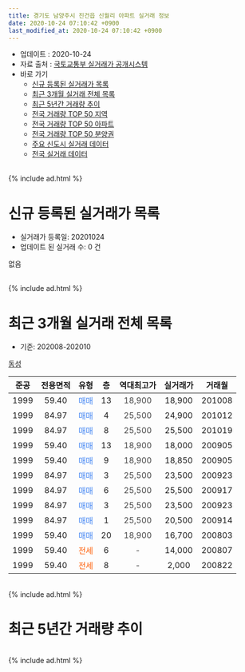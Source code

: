 ```yaml
---
title: 경기도 남양주시 진건읍 신월리 아파트 실거래 정보
date: 2020-10-24 07:10:42 +0900
last_modified_at: 2020-10-24 07:10:42 +0900
---
```


* 업데이트 : 2020-10-24
* 자료 출처 : [국토교통부 실거래가 공개시스템](http://rt.molit.go.kr)
* 바로 가기
    * [신규 등록된 실거래가 목록](#신규-등록된-실거래가-목록)
    * [최근 3개월 실거래 전체 목록](#최근-3개월-실거래-전체-목록)
    * [최근 5년간 거래량 추이](#최근-5년간-거래량-추이)
    * [전국 거래량 TOP 50 지역](https://inasie.github.io/apt-trade-info/최근-3개월-전국에서-가장-거래가-많이-발생한-지역)
    * [전국 거래량 TOP 50 아파트](https://inasie.github.io/apt-trade-info/최근-3개월-전국에서-가장-거래가-많이-발생한-아파트)
    * [전국 거래량 TOP 50 분양권](https://inasie.github.io/apt-trade-info/최근-3개월-전국에서-가장-거래가-많이-발생한-분양권)
    * [주요 신도시 실거래 데이터](https://inasie.github.io/apt-trade-info/주요-신도시)
    * [전국 실거래 데이터](https://inasie.github.io/apt-trade-info/전국)
<br>
{% include ad.html %}
<br>

# 신규 등록된 실거래가 목록
* 실거래가 등록일: 20201024
* 업데이트 된 실거래 수: 0 건

없음

<br>
{% include ad.html %}
<br>

# 최근 3개월 실거래 전체 목록
* 기준: 202008-202010


[동성](https://search.naver.com/search.naver?query=%EA%B2%BD%EA%B8%B0%EB%8F%84+%EB%82%A8%EC%96%91%EC%A3%BC%EC%8B%9C+%EC%A7%84%EA%B1%B4%EC%9D%8D+%EC%8B%A0%EC%9B%94%EB%A6%AC+%EB%8F%99%EC%84%B1)

|준공|전용면적|유형|층|역대최고가|실거래가|거래월|
|:---:|:---:|:---:|:---:|:---:|:---:|:---:|
|1999|59.40|<span style="color:#4285f3">매매</span>|13|<span style="color:#444444">18,900</span>|18,900|201008|
|1999|84.97|<span style="color:#4285f3">매매</span>|4|<span style="color:#444444">25,500</span>|24,900|201012|
|1999|84.97|<span style="color:#4285f3">매매</span>|8|<span style="color:#444444">25,500</span>|25,500|201019|
|1999|59.40|<span style="color:#4285f3">매매</span>|13|<span style="color:#444444">18,900</span>|18,000|200905|
|1999|59.40|<span style="color:#4285f3">매매</span>|9|<span style="color:#444444">18,900</span>|18,850|200905|
|1999|84.97|<span style="color:#4285f3">매매</span>|3|<span style="color:#444444">25,500</span>|23,500|200923|
|1999|84.97|<span style="color:#4285f3">매매</span>|6|<span style="color:#444444">25,500</span>|25,500|200917|
|1999|84.97|<span style="color:#4285f3">매매</span>|3|<span style="color:#444444">25,500</span>|23,500|200923|
|1999|84.97|<span style="color:#4285f3">매매</span>|1|<span style="color:#444444">25,500</span>|20,500|200914|
|1999|59.40|<span style="color:#4285f3">매매</span>|20|<span style="color:#444444">18,900</span>|16,700|200803|
|1999|59.40|<span style="color:#ff5a00">전세</span>|6|<span style="color:#444444">-</span>|14,000|200807|
|1999|59.40|<span style="color:#ff5a00">전세</span>|8|<span style="color:#444444">-</span>|2,000|200822|


<br>
{% include ad.html %}
<br>

# 최근 5년간 거래량 추이


<div style="width:100%;">
    <canvas id="deal_progress" height="200"></canvas>
</div>

<script>
new Chart(document.getElementById("deal_progress"), {
    type: 'line',
    data: {
        labels: ['201510','201511','201512','201601','201602','201603','201604','201605','201606','201607','201608','201609','201610','201611','201612','201701','201702','201703','201704','201705','201706','201707','201708','201709','201710','201711','201712','201801','201802','201803','201804','201805','201806','201807','201808','201809','201810','201811','201812','201901','201902','201903','201904','201905','201906','201907','201908','201909','201910','201911','201912','202001','202002','202003','202004','202005','202006','202007','202008','202009','202010'],
        datasets: [{
            label: '매매',
            pointRadius: 1,
            data: [1, 2, 1, 0, 0, 0, 1, 0, 1, 0, 2, 2, 2, 2, 0, 1, 2, 0, 0, 1, 1, 0, 0, 0, 1, 0, 0, 1, 1, 0, 0, 0, 1, 1, 1, 1, 0, 1, 0, 0, 3, 1, 1, 0, 0, 0, 0, 0, 0, 0, 0, 0, 0, 1, 1, 2, 14, 5, 1, 6, 3],
            borderColor: "rgba(255, 201, 14, 1)",
            backgroundColor: "rgba(255, 201, 14, 0.5)",
            fill: false,
            lineTension: 0
        },{
            label: '전월세',
            pointRadius: 1,
            data: [0, 1, 1, 0, 0, 2, 0, 1, 2, 3, 1, 2, 3, 1, 0, 0, 2, 1, 2, 0, 0, 2, 1, 0, 1, 1, 1, 1, 0, 1, 0, 1, 1, 0, 2, 1, 1, 0, 0, 0, 0, 0, 1, 0, 0, 1, 0, 0, 2, 1, 0, 0, 0, 0, 0, 0, 0, 0, 2, 0, 0],
            borderColor: "rgba(0, 141, 185, 1)",
            backgroundColor: "rgba(0, 141, 185, 0.5)",
            fill: false,
            lineTension: 0
        }
        ]
    },
    options: {
        responsive: true,
        title: {
            display: false
        },
        tooltips: {
            mode: 'index',
            intersect: false
        },
        hover: {
            mode: 'nearest',
            intersect: true
        },
        scales: {
            xAxes: [{
                display: true,
                scaleLabel: {
                    display: true,
                    labelString: '년/월'
                }
            }],
            yAxes: [{
                display: true,
                ticks: {
                    suggestedMin: 0,
                },
                scaleLabel: {
                    display: true,
                    labelString: '실거래 수'
                }
            }]
        }
    }
});

</script>


<br>
{% include ad.html %}
<br>

